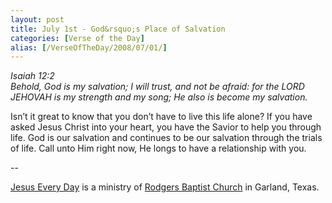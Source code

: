 ```yaml
---
layout: post
title: July 1st - God&rsquo;s Place of Salvation
categories: [Verse of the Day]
alias: [/VerseOfTheDay/2008/07/01/]
---
```


_Isaiah 12:2  
Behold, God is my salvation; I will trust, and not be afraid: for
the LORD JEHOVAH is my strength and my song; He also is become my
salvation._

Isn&rsquo;t it great to know that you don&rsquo;t have to live this
life alone? If you have asked Jesus Christ into your heart, you have
the Savior to help you through life. God is our salvation and
continues to be our salvation through the trials of life. Call unto
Him right now, He longs to have a relationship with you.

 --

<a href=http://jesuseveryday.net>Jesus Every Day</a> is a ministry of <a href=http://rodgersbaptist.net>Rodgers Baptist Church</a> in Garland, Texas.
